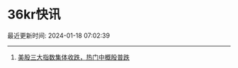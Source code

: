 # 36kr快讯

最近更新时间: 2024-01-18 07:02:39

--- 
1. [美股三大指数集体收跌，热门中概股普跌](https://www.36kr.com/newsflashes/2609303227053573) 
